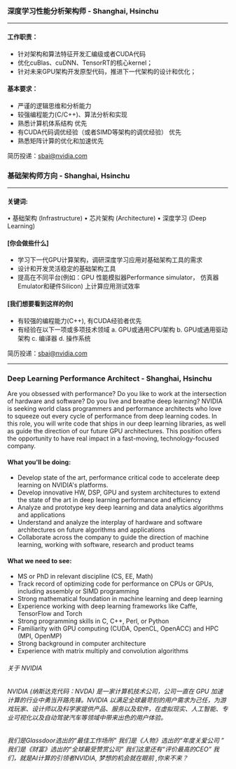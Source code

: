 ### 深度学习性能分析架构师 - Shanghai, Hsinchu
___
#### 工作职责： 
* 针对架构和算法特征开发汇编级或者CUDA代码 
* 优化cuBlas、cuDNN、TensorRT的核心kernel； 
* 针对未来GPU架构开发原型代码，推进下一代架构的设计和优化； 
 
#### 基本要求： 
* 严谨的逻辑思维和分析能力 
* 较强编程能力(C/C++)、算法分析和实现 
* 熟悉计算机体系结构  优先
* 有CUDA代码调优经验（或者SIMD等架构的调优经验） 优先
* 熟悉矩阵计算的优化和加速优先

简历投递：sbai@nvidia.com


### 基础架构师方向 - Shanghai, Hsinchu
----
#### 关键词:
•	基础架构 (Infrastructure)
•	芯片架构 (Architecture) 
•	深度学习 (Deep Learning)

#### [你会做些什么]

- 学习下一代GPU计算架构，调研深度学习应用对基础架构工具的需求
- 设计和开发灵活稳定的基础架构工具
- 提高在不同平台(例如：GPU 性能模拟器Performance simulator， 仿真器 Emulator和硬件Silicon) 上计算应用测试效率

#### [我们想要看到这样的你]

- 有较强的编程能力(C++), 有CUDA经验者优先
- 有经验在以下一项或多项技术领域
a.	GPU或通用CPU架构
b.	GPU或通用驱动架构
c.	编译器
d.	操作系统

简历投递：sbai@nvidia.com

----
### Deep Learning Performance Architect - Shanghai, Hsinchu

Are you obsessed with performance?  Do you like to work at the intersection of hardware and software?  Do you live and breathe deep learning?  NVIDIA is seeking world class programmers and performance architects who love to squeeze out every cycle of performance from deep learning codes.  In this role, you will write code that ships in our deep learning libraries, as well as guide the direction of our future GPU architectures.  This position offers the opportunity to have real impact in a fast-moving, technology-focused company.

#### What you'll be doing:
- Develop state of the art, performance critical code to accelerate deep learning on NVIDIA's platforms.
- Develop innovative HW, DSP, GPU and system architectures to extend the state of the art in deep learning performance and efficiency
- Analyze and prototype key deep learning and data analytics algorithms and applications
- Understand and analyze the interplay of hardware and software architectures on future algorithms and applications
- Collaborate across the company to guide the direction of machine learning, working with software, research and product teams

#### What we need to see:
- MS or PhD in relevant discipline (CS, EE, Math)
- Track record of optimizing code for performance on CPUs or GPUs, including assembly or SIMD programming
- Strong mathematical foundation in machine learning and deep learning
- Experience working with deep learning frameworks like Caffe, TensorFlow and Torch
- Strong programming skills in C, C++, Perl, or Python
- Familiarity with GPU computing (CUDA, OpenCL, OpenACC) and HPC (MPI, OpenMP)
- Strong background in computer architecture
- Experience with matrix multiply and convolution algorithms

###### 关于 NVIDIA
###### NVIDIA (纳斯达克代码：NVDA) 是一家计算机技术公司，公司一直在 GPU 加速计算的行业中勇当开路先锋。NVIDIA 以满足全球最苛刻的用户需求为己任，为游戏玩家、设计师以及科学家提供产品、服务以及软件，在虚拟现实、人工智能、专业可视化以及自动驾驶汽车等领域中带来出色的用户体验。

###### 我们是Glassdoor选出的“最佳工作场所” 我们是《人物》选出的“年度关爱公司 ” 我们是《财富》选出的“全球最受赞赏公司”  我们这里还有“评价最高的CEO”  我们，就是AI计算的引领者NVIDIA, 梦想的机会就在眼前 ,你来不来？


